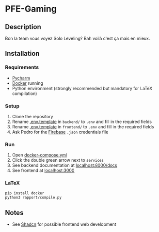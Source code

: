 # PFE-Gaming

## Description

Bon la team vous voyez Solo Leveling? Bah voilà c'est ça mais en mieux.

## Installation

### Requirements

- [Pycharm](https://www.jetbrains.com/pycharm/download/)
- [Docker](https://docs.docker.com/get-docker/) running
- Python environment (strongly recommended but mandatory for LaTeX compilation)

### Setup

1. Clone the repository
2. Rename [.env.template](backend/.env.template) in `backend/` to `.env` and fill in the required fields
3. Rename [.env.template](frontend/.env.template) in `frontend/` to `.env` and fill in the required fields
4. Ask Pedro for the [Firebase](https://console.firebase.google.com/) `.json` credentials file

### Run

1. Open [docker-compose.yml](docker-compose.yml)
2. Click the double green arrow next to `services`
3. See backend documentation at [localhost:8000/docs](http://localhost:8000/docs)
4. See frontend at [localhost:3000](http://localhost:3000)

### LaTeX

```bash
pip install docker
python3 rapport/compile.py
```

## Notes

- See [Shadcn](https://ui.shadcn.com/docs) for possible frontend web development


